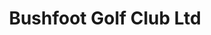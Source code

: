 ---
title: "Bushfoot Golf Club Ltd"
address: "50, Bushfoot Rd, Portballintrae, Bushmills, County Antrim BT57 8RR"
tel: "028 2073 1317"
county: "Antrim"
category: "Golf Lessons"
type: "Content"
lat: "55.215654"
lng: "-6.537643"
---
